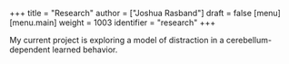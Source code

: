 +++
title = "Research"
author = ["Joshua Rasband"]
draft = false
[menu]
  [menu.main]
    weight = 1003
    identifier = "research"
+++

My current project is exploring a model of distraction in a cerebellum-dependent
learned behavior.
